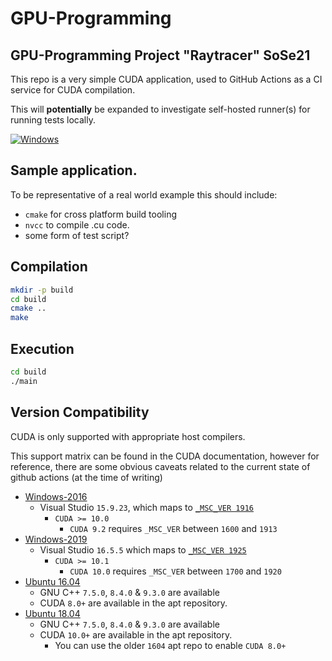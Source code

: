 # GPU-Programming
## GPU-Programming Project "Raytracer" SoSe21

This repo is a very simple CUDA application, used to GitHub Actions as a CI service for CUDA compilation. 

This will **potentially** be expanded to investigate self-hosted runner(s) for running tests locally.


[![Windows](https://github.com/Andrew1021/GPU-Programming/workflows/Windows/badge.svg)](https://github.com/Andrew1021/GPU-Programming/actions?query=workflow%3AWindows)
<!--- ([![Ubuntu](https://github.com/Andrew1021/GPU-Programming/workflows/Ubuntu/badge.svg)](https://github.com/Andrew1021/GPU-Programming/actions?query=workflow%3AUbuntu))  --->


## Sample application.

To be representative of a real world example this should include:

+ `cmake` for cross platform build tooling
+ `nvcc` to compile .cu code. 
+ some form of test script?

## Compilation


```bash
mkdir -p build
cd build
cmake .. 
make
```

## Execution

```bash
cd build
./main
```


## Version Compatibility

CUDA is only supported with appropriate host compilers.

This support matrix can be found in the CUDA documentation, however for reference, there are some obvious caveats related to the current state of github actions (at the time of writing)

+ [Windows-2016](https://github.com/actions/virtual-environments/blob/master/images/win/Windows2016-Readme.md#visual-studio-2017-enterprise)
    + Visual Studio `15.9.23`, which maps to [`_MSC_VER 1916`](https://docs.microsoft.com/en-us/cpp/preprocessor/predefined-macros?view=vs-2019)
        + `CUDA >= 10.0`
            + `CUDA 9.2` requires `_MSC_VER` between `1600` and `1913`
+ [Windows-2019](https://github.com/actions/virtual-environments/blob/master/images/win/Windows2019-Readme.md#visual-studio-2019-enterprise)
    + Visual Studio `16.5.5` which maps to [`_MSC_VER 1925`](https://docs.microsoft.com/en-us/cpp/preprocessor/predefined-macros?view=vs-2019)
        + `CUDA >= 10.1`
            + `CUDA 10.0` requires `_MSC_VER` between `1700` and `1920`
+ [Ubuntu 16.04](https://github.com/actions/virtual-environments/blob/master/images/linux/Ubuntu1604-README.md)
    + GNU C++ `7.5.0`, `8.4.0` & `9.3.0` are available
    + CUDA `8.0+` are available in the apt repository.
+ [Ubuntu 18.04](https://github.com/actions/virtual-environments/blob/master/images/linux/Ubuntu1804-README.md#ubuntu-18044-lts)
    + GNU C++ `7.5.0`, `8.4.0` & `9.3.0` are available
    + CUDA `10.0+` are available in the apt repository.
        + You can use the older `1604` apt repo to enable `CUDA 8.0+`
